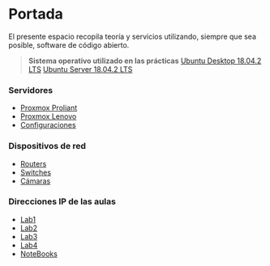 <!-- TITLE: Bienvenidos -->
<!-- SUBTITLE: Wiki del ITEL -->

# Portada
El presente espacio recopila teoría y servicios utilizando, siempre que sea posible, software de código abierto.
> **Sistema operativo utilizado en las prácticas**
>  [Ubuntu Desktop 18.04.2 LTS](http://releases.ubuntu.com/18.04.2/ubuntu-18.04.2-desktop-amd64.iso)
>  [Ubuntu Server 18.04.2 LTS](http://releases.ubuntu.com/18.04.2/ubuntu-18.04.2-live-server-amd64.iso)


### Servidores
* [Proxmox Proliant](proliant)
* [Proxmox Lenovo](lenovo)
* [Configuraciones](serverconfig)

### Dispositivos de red
* [Routers](routers)
* [Switches](switches)
* [Cámaras](camaras)
### Direcciones IP de las aulas
* [Lab1](laboratorio1)
* [Lab2](laboratorio2)
* [Lab3](laboratorio3)
* [Lab4](laboratorio4)
* [NoteBooks](NoteBooks)

